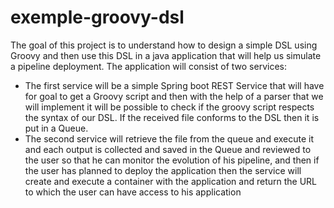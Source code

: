 # exemple-groovy-dsl
The goal of this project is to understand how to design a simple DSL using Groovy and then use this DSL in a java application that will help us simulate a pipeline deployment. The application will consist of two services:
* The first service will be a simple Spring boot REST Service that will have for goal to get a Groovy script and then with the help of a parser that we will implement it will be possible to check if the groovy script respects the syntax of our DSL. If the received file conforms to the DSL then it is put in a Queue.
* The second service will retrieve the file from the queue and execute it and each output is collected and saved in the Queue and reviewed to the user so that he can monitor the evolution of his pipeline, and then if the user has planned to deploy the application then the service will create and execute a container with the application and return the URL to which the user can have access to his application
